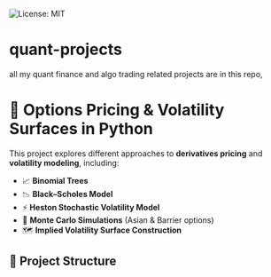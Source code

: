 ![License: MIT](https://img.shields.io/badge/License-MIT-yellow.svg)

# quant-projects
all my quant finance and algo trading related projects are in this repo, 
# 🧮 Options Pricing & Volatility Surfaces in Python

This project explores different approaches to **derivatives pricing** and **volatility modeling**, including:

- 📈 **Binomial Trees**
- 📉 **Black–Scholes Model**
- ⚡ **Heston Stochastic Volatility Model**
- 🎲 **Monte Carlo Simulations** (Asian & Barrier options)
- 🗺️ **Implied Volatility Surface Construction**

## 📂 Project Structure

